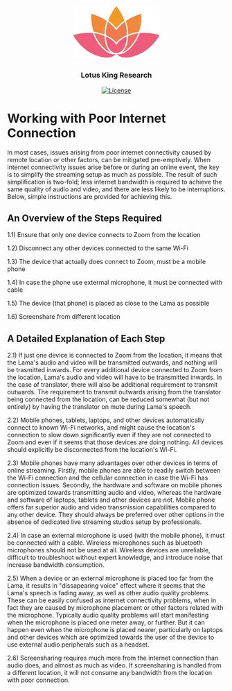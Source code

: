 <h1 align="center">
  <br>
  <a href="http://eka.to"><img src="https://raw.githubusercontent.com/Lotus-King-Research/Home/main/Assets/Images/Lotus-King-Research-Logo-Transparent.png" alt="Lotus King Research" width="200"></a>
  <br>
</h1>

<h3 align="center">Lotus King Research</h3>

<p align="center">
  
  <a href="https://mirrors.creativecommons.org/presskit/buttons/88x31/png/by-sa.png">
    <img width=150px src="https://upload.wikimedia.org/wikipedia/commons/thumb/1/12/Cc-by-nc-sa_icon.svg/1280px-Cc-by-nc-sa_icon.svg.png" alt="License">
  </a>
</p>

# Working with Poor Internet Connection

In most cases, issues arising from poor internet connectivity caused by remote location or other factors, can be mitigated pre-emptively. When internet connectivity issues arise before or during an online event, the key is to simplify the streaming setup as much as possible. The result of such simplification is two-fold; less internet bandwidth is required to achieve the same quality of audio and video, and there are less likely to be interruptions. Below, simple instructions are provided for achieving this. 

## An Overview of the Steps Required

1.1) Ensure that only one device connects to Zoom from the location

1.2) Disconnect any other devices connected to the same Wi-Fi 

1.3) The device that actually does connect to Zoom, must be a mobile phone

1.4) In case the phone use extermal microphone, it must be connected with cable

1.5) The device (that phone) is placed as close to the Lama as possible

1.6) Screenshare from different location

## A Detailed Explanation of Each Step

2.1) If just one device is connected to Zoom from the location, it means that the Lama's audio and video will be transmitted outwards, and nothing will be trasmitted inwards. For every additional device connected to Zoom from the location, Lama's audio and video will have to be transmitted inwards. In the case of translator, there will also be additional requirement to transmit outwards. The requirement to transmit outwards arising from the translator being connected from the location, can be reduced somewhat (but not entirely) by having the translator on mute during Lama's speech.

2.2) Mobile phones, tablets, laptops, and other devices automatically connect to known Wi-Fi networks, and might cause the location's connection to slow down significantly even if they are not connected to Zoom and even if it seems that those devices are doing nothing. All devices should explicitly be disconnected from the location's Wi-Fi.

2.3) Mobile phones have many advantages over other devices in terms of online streaming. Firstly, mobile phones are able to readily switch between the Wi-Fi connection and the cellular connection in case the Wi-Fi has connection issues. Secondly, the hardware and software on mobile phones are optimized towards transmitting audio and video, whereas the hardware and software of laptops, tablets and other devices are not. Mobile phone offers far superior audio and video transmission capabilities compared to any other device. They should always be preferred over other options in the absence of dedicated live streaming studios setup by professionals.

2.4) In case an external microphone is used (with the mobile phone), it must be connected with a cable. Wireless microphones such as bluetooth microphones should not be used at all. Wireless devices are unreliable, difficult to troubleshoot without expert knowledge, and introduce noise that increase bandwidth consumption.

2.5) When a device or an external microphone is placed too far from the Lama, it results in "dissapearing voice" effect where it seems that the Lama's speech is fading away, as well as other audio quality problems. These can be easily confused as internet connectivity problems, when in fact they are caused by microphone placement or other factors related with the microphone. Typically audio quality problems will start manifesting when the microphone is placed one meter away, or further. But it can happen even when the microphone is placed nearer, particularly on laptops and other devices which are optimized towards the user of the device to use external audio peripherals such as a headset.

2.6) Screensharing requires much more from the internet connection than audio does, and almost as much as video. If screensharing is handled from a different location, it will not consume any bandwidth from the location with poor connection. 
